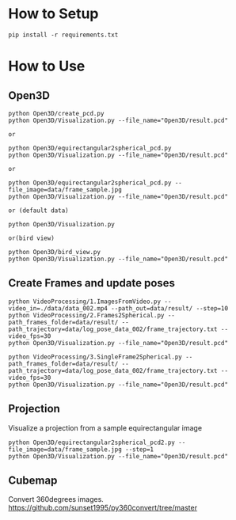 # How to Setup

```Console
pip install -r requirements.txt
```

# How to Use

## Open3D

```Console
python Open3D/create_pcd.py 
python Open3D/Visualization.py --file_name="Open3D/result.pcd"

or 

python Open3D/equirectangular2spherical_pcd.py
python Open3D/Visualization.py --file_name="Open3D/result.pcd"

or 

python Open3D/equirectangular2spherical_pcd.py --file_image=data/frame_sample.jpg
python Open3D/Visualization.py --file_name="Open3D/result.pcd"

or (default data)

python Open3D/Visualization.py

or(bird view)

python Open3D/bird_view.py
python Open3D/Visualization.py --file_name="Open3D/result.pcd"

```

## Create Frames and update poses

```Console
python VideoProcessing/1.ImagesFromVideo.py --video_in=./data/data_002.mp4 --path_out=data/result/ --step=10
python VideoProcessing/2.Frames2Spherical.py --path_frames_folder=data/result/ --path_trajectory=data/log_pose_data_002/frame_trajectory.txt --video_fps=30
python Open3D/Visualization.py --file_name="Open3D/result.pcd"
```

```Console
python VideoProcessing/3.SingleFrame2Spherical.py --path_frames_folder=data/result/ --path_trajectory=data/log_pose_data_002/frame_trajectory.txt --video_fps=30
python Open3D/Visualization.py --file_name="Open3D/result.pcd"
```

## Projection

Visualize a projection from a sample equirectangular image

```Console
python Open3D/equirectangular2spherical_pcd2.py --file_image=data/frame_sample.jpg --step=1
python Open3D/Visualization.py --file_name="Open3D/result.pcd"
```

## Cubemap

Convert 360degrees images.
https://github.com/sunset1995/py360convert/tree/master
